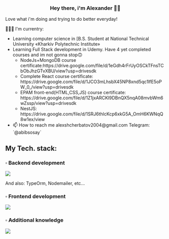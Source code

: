 ### <div align="center">Hey there, i'm Alexander 👨‍💻</div>  
  Love what i'm doing and trying to do better everyday!
  
🧑🏻‍💻   I'm currentry:

<ul>
    <li>Learning computer science in [B.S. Student at National Technical University «Kharkiv Polytechnic Institute»</li>
    <li>Learning Full Stack development in Udemy. Have 4 yet completed 
    courses and im not gonna stop🙃
        <ul>
            <li>
                NodeJs+MongoDB course certificate:https://drive.google.com/file/d/1eGdh4rFrUyOSCkTFnsTCbObJhzGTvXBU/view?usp=drivesdk
            </li>
            <li>
                Complete React course certificate: https://drive.google.com/file/d/1JCO3mLhsbX45NP8xnd5qc1lfE5oPW_0_/view?usp=drivesdk
            </li>
            <li>
                EPAM front-end(HTML,CSS,JS) course certificate: https://drive.google.com/file/d/1Z1jxARCKl9DBnQX5nqA08mvbWm6wZssp/view?usp=drivesdk
            </li>
            <li>
                NestJS: https://drive.google.com/file/d/1SRJ6thlcKcp6xkG5A_OmH6KWNqQ8w1ex/view
            </li>
        </ul>
    </li>
    <li>
        📫  How to reach me alexshcherbatov2004@gmail.com
        Telegram: `@abibsosay`
    </li>
</ul>
  
## My Tech. stack:
<h3>▫ Backend development</h3>
<p align="start">
  <a href="https://skillicons.dev">
    <img src="https://skillicons.dev/icons?i=nodejs,ts,js,nestjs,express,mongodb,supabase,sqlite,postgres,sequelize" />
  </a>
</p>
<p>And also: TypeOrm, Nodemailer, etc...</p>
<h3>▫ Frontend development</h3>
<p align="start">
  <a href="https://skillicons.dev">
    <img src="https://skillicons.dev/icons?i=html,css,js,tailwind,react,redux,pug,bootstrap,styledcomponents" />
  </a>
</p>

<h3>▫ Additional knowledge</h3>
<p align="start">
  <a href="https://skillicons.dev">
    <img src="https://skillicons.dev/icons?i=c,python,linux," />
  </a>
</p>

<br/>   
